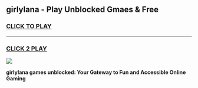 
## girlylana - Play Unblocked Gmaes & Free
<h3>
<a href="https://premium.freeplayer.one?title=girlylana&ref=20F">CLICK TO PLAY</a></h3>
<hr>

<h3>
<a href="https://premium.freeplayer.one?title=girlylana&ref=20F">CLICK 2 PLAY</a>
  
</h3>

<a href="https://premium.freeplayer.one?title=girlylana&ref=20F/"><img src="https://clearcache.store/games.png"></a>


**girlylana games unblocked: Your Gateway to Fun and Accessible Online Gaming**
